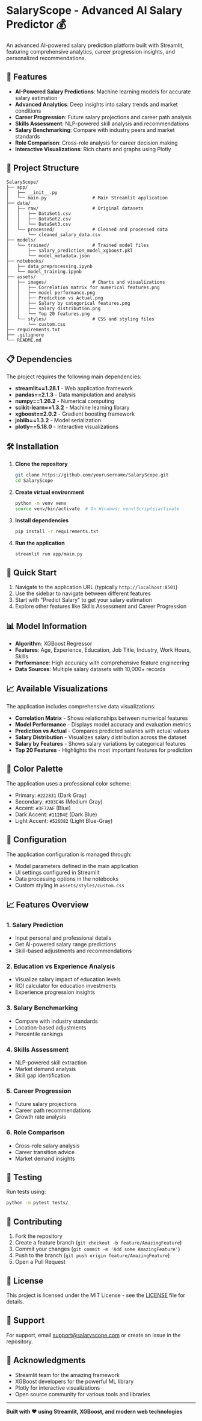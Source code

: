 # SalaryScope - Advanced AI Salary Predictor 💰

An advanced AI-powered salary prediction platform built with Streamlit, featuring comprehensive analytics, career progression insights, and personalized recommendations.

## 🚀 Features

- **AI-Powered Salary Predictions**: Machine learning models for accurate salary estimation
- **Advanced Analytics**: Deep insights into salary trends and market conditions
- **Career Progression**: Future salary projections and career path analysis
- **Skills Assessment**: NLP-powered skill analysis and recommendations
- **Salary Benchmarking**: Compare with industry peers and market standards
- **Role Comparison**: Cross-role analysis for career decision making
- **Interactive Visualizations**: Rich charts and graphs using Plotly

## 📁 Project Structure

```
SalaryScope/
├── app/
│   ├── __init__.py
│   └── main.py                 # Main Streamlit application
├── data/
│   ├── raw/                    # Original datasets
│   │   ├── DataSet1.csv
│   │   ├── DataSet2.csv
│   │   └── DataSet3.csv
│   └── processed/              # Cleaned and processed data
│       └── cleaned_salary_data.csv
├── models/
│   └── trained/                # Trained model files
│       ├── salary_prediction_model_xgboost.pkl
│       └── model_metadata.json
├── notebooks/
│   ├── data_preprocessing.ipynb
│   └── model_training.ipynb
├── assets/
│   ├── images/                 # Charts and visualizations
│   │   ├── Correlation matrix for numerical features.png
│   │   ├── model performance.png
│   │   ├── Prediction vs Actual.png
│   │   ├── Salary by categorical features.png
│   │   ├── salary distribution.png
│   │   └── Top 20 features.png
│   └── styles/                 # CSS and styling files
│       └── custom.css
├── requirements.txt
├── .gitignore
└── README.md
```

## 📋 Dependencies

The project requires the following main dependencies:

- **streamlit==1.28.1** - Web application framework
- **pandas==2.1.3** - Data manipulation and analysis
- **numpy==1.26.2** - Numerical computing
- **scikit-learn==1.3.2** - Machine learning library
- **xgboost==2.0.2** - Gradient boosting framework
- **joblib==1.3.2** - Model serialization
- **plotly==5.18.0** - Interactive visualizations

## 🛠️ Installation

1. **Clone the repository**
   ```bash
   git clone https://github.com/yourusername/SalaryScope.git
   cd SalaryScope
   ```

2. **Create virtual environment**
   ```bash
   python -m venv venv
   source venv/bin/activate  # On Windows: venv\Scripts\activate
   ```

3. **Install dependencies**
   ```bash
   pip install -r requirements.txt
   ```

4. **Run the application**
   ```bash
   streamlit run app/main.py
   ```

## 🚀 Quick Start

1. Navigate to the application URL (typically `http://localhost:8501`)
2. Use the sidebar to navigate between different features
3. Start with "Predict Salary" to get your salary estimation
4. Explore other features like Skills Assessment and Career Progression

## 📊 Model Information

- **Algorithm**: XGBoost Regressor
- **Features**: Age, Experience, Education, Job Title, Industry, Work Hours, Skills
- **Performance**: High accuracy with comprehensive feature engineering
- **Data Sources**: Multiple salary datasets with 10,000+ records

## 📈 Available Visualizations

The application includes comprehensive data visualizations:

- **Correlation Matrix** - Shows relationships between numerical features
- **Model Performance** - Displays model accuracy and evaluation metrics
- **Prediction vs Actual** - Compares predicted salaries with actual values
- **Salary Distribution** - Visualizes salary distribution across the dataset
- **Salary by Features** - Shows salary variations by categorical features
- **Top 20 Features** - Highlights the most important features for prediction

## 🎨 Color Palette

The application uses a professional color scheme:
- Primary: `#222831` (Dark Gray)
- Secondary: `#393E46` (Medium Gray)
- Accent: `#3F72AF` (Blue)
- Dark Accent: `#112D4E` (Dark Blue)
- Light Accent: `#526D82` (Light Blue-Gray)

## 🔧 Configuration

The application configuration is managed through:
- Model parameters defined in the main application
- UI settings configured in Streamlit
- Data processing options in the notebooks
- Custom styling in `assets/styles/custom.css`

## 📈 Features Overview

### 1. Salary Prediction
- Input personal and professional details
- Get AI-powered salary range predictions
- Skill-based adjustments and recommendations

### 2. Education vs Experience Analysis
- Visualize salary impact of education levels
- ROI calculator for education investments
- Experience progression insights

### 3. Salary Benchmarking
- Compare with industry standards
- Location-based adjustments
- Percentile rankings

### 4. Skills Assessment
- NLP-powered skill extraction
- Market demand analysis
- Skill gap identification

### 5. Career Progression
- Future salary projections
- Career path recommendations
- Growth rate analysis

### 6. Role Comparison
- Cross-role salary analysis
- Career transition advice
- Market demand insights

## 🧪 Testing

Run tests using:
```bash
python -m pytest tests/
```

## 📝 Contributing

1. Fork the repository
2. Create a feature branch (`git checkout -b feature/AmazingFeature`)
3. Commit your changes (`git commit -m 'Add some AmazingFeature'`)
4. Push to the branch (`git push origin feature/AmazingFeature`)
5. Open a Pull Request

## 📄 License

This project is licensed under the MIT License - see the [LICENSE](LICENSE) file for details.

## 🤝 Support

For support, email support@salaryscope.com or create an issue in the repository.

## 🙏 Acknowledgments

- Streamlit team for the amazing framework
- XGBoost developers for the powerful ML library
- Plotly for interactive visualizations
- Open source community for various tools and libraries

---

**Built with ❤️ using Streamlit, XGBoost, and modern web technologies**